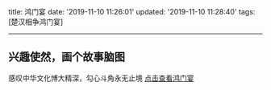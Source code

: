 title: 鸿门宴
date: '2019-11-10 11:26:01'
updated: '2019-11-10 11:28:40'
tags: [楚汉相争鸿门宴]
<!-- permalink: /articles/2019/11/10/1573356361444.html -->
---
## 兴趣使然，画个故事脑图
感叹中华文化博大精深，勾心斗角永无止境
[点击查看鸿门宴](http://naotu.baidu.com/file/9a7e19e5979e0dbed48a56efd6ef12fb?token=a8bd1c9f070c4bde)
